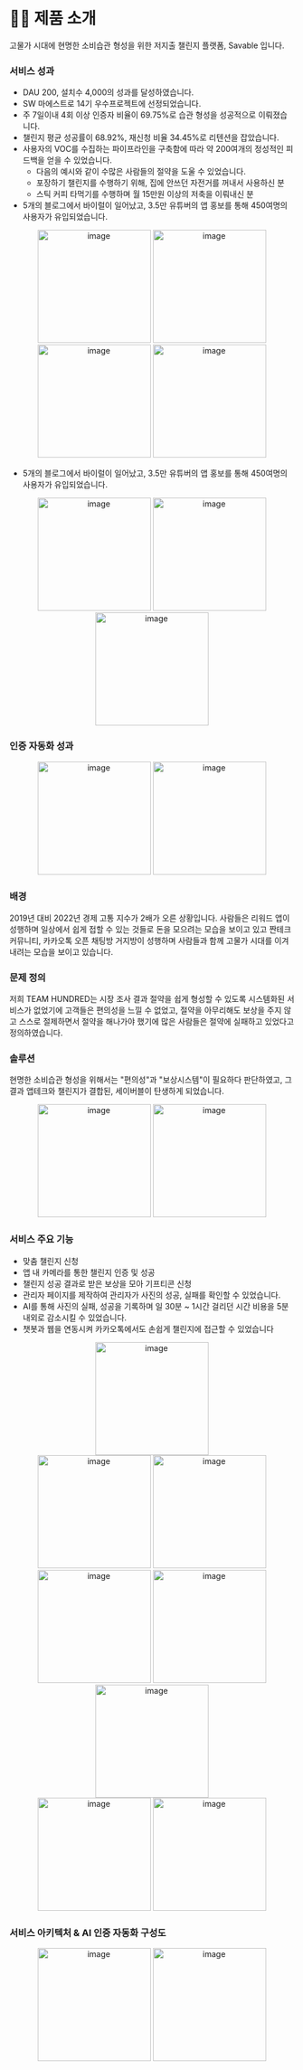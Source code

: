 
# 🙌🏻 제품 소개
고물가 시대에 현명한 소비습관 형성을 위한 저지출 챌린지 플랫폼, Savable 입니다.

### 서비스 성과
- DAU 200, 설치수 4,000의 성과를 달성하였습니다.
- SW 마에스트로 14기 우수프로젝트에 선정되었습니다.
- 주 7일이내 4회 이상 인증자 비율이 69.75%로 습관 형성을 성공적으로 이뤄졌습니다.
- 챌린지 평균 성공률이 68.92%, 재신청 비율 34.45%로 리텐션을 잡았습니다.
- 사용자의 VOC를 수집하는 파이프라인을 구축함에 따라 약 200여개의 정성적인 피드백을 얻을 수 있었습니다.
  - 다음의 예시와 같이 수많은 사람들의 절약을 도울 수 있었습니다.
  - 포장하기 챌린지를 수행하기 위해, 집에 안쓰던 자전거를 꺼내서 사용하신 분
  - 스틱 커피 타먹기를 수행하며 월 15만원 이상의 저축을 이뤄내신 분
- 5개의 블로그에서 바이럴이 일어났고, 3.5만 유튜버의 앱 홍보를 통해 450여명의 사용자가 유입되었습니다.

<div align="center">
  <img height="200" alt="image" src="https://github.com/TEAM-HUNDRED/savable-app/assets/53961747/9df7bd55-98bf-4524-8efd-4e92bb74ea51">
  <img height="200" alt="image" src="https://github.com/TEAM-HUNDRED/savable-app/assets/53961747/274ef405-2831-48d6-984e-b02c0cb0f634">
  <img height="200" alt="image" src="https://github.com/TEAM-HUNDRED/savable-app/assets/53961747/37be6c25-e912-4630-a823-9d6056cb8709">
  <img height="200" alt="image" src="https://github.com/TEAM-HUNDRED/savable-app/assets/53961747/20eff36d-81a8-455b-9e41-820233490cdb">
</div>

  - 5개의 블로그에서 바이럴이 일어났고, 3.5만 유튜버의 앱 홍보를 통해 450여명의 사용자가 유입되었습니다.
<div align="center">
  <img height="200" alt="image" src="https://github.com/TEAM-HUNDRED/savable-app/assets/53961747/e7055232-4d3d-4419-b11c-6d310f0f525e">
  <img height="200" alt="image" src="https://github.com/TEAM-HUNDRED/savable-app/assets/53961747/dbe4e9a0-98da-4b92-b478-82e07043cb01">
  <img height="200" alt="image" src="https://github.com/TEAM-HUNDRED/savable-app/assets/53961747/9cf0d0f9-8126-42b8-b5e4-426199c31b94">
</div>

### 인증 자동화 성과

<div align="center">
  <img height="200" alt="image" src="https://github.com/TEAM-HUNDRED/savable-app/assets/53961747/eb7dcba4-5c5f-4257-aacb-3ad66f0063ba">  
  <img height="200" alt="image" src="https://github.com/TEAM-HUNDRED/savable-app/assets/53961747/0e6a7d41-7c17-4c88-9ec6-31a90bfe81fb">
</div>


### 배경
2019년 대비 2022년 경제 고통 지수가 2배가 오른 상황입니다. 사람들은 리워드 앱이 성행하며 일상에서 쉽게 접할 수 있는 것들로 돈을 모으려는 모습을 보이고 있고 짠테크 커뮤니티, 카카오톡 오픈 채팅방 거지방이 성행하며 사람들과 함께 고물가 시대를 이겨내려는 모습을 보이고 있습니다.

### 문제 정의
저희 TEAM HUNDRED는 시장 조사 결과 절약을 쉽게 형성할 수 있도록 시스템화된 서비스가 없었기에 고객들은 편의성을 느낄 수 없었고, 절약을 아무리해도 보상을 주지 않고 스스로 절제하면서 절약을 해나가야 했기에 많은 사람들은 절약에 실패하고 있었다고 정의하였습니다.

### 솔루션
현명한 소비습관 형성을 위해서는 "편의성"과 "보상시스템"이 필요하다 판단하였고, 그 결과 앱테크와 챌린지가 결합된, 세이버블이 탄생하게 되었습니다.

<div align="center">
  <img height="200" alt="image" src="https://github.com/TEAM-HUNDRED/savable-app/assets/53961747/6d41fa63-c527-4041-8c4f-7f2cec40741e">
  <img height="200" alt="image" src="https://github.com/TEAM-HUNDRED/savable-app/assets/53961747/88b6e00a-e354-4039-bb6c-1ce333d52da2">
</div>

### 서비스 주요 기능
- 맞춤 챌린지 신청
- 앱 내 카메라를 통한 챌린지 인증 및 성공
- 챌린지 성공 결과로 받은 보상을 모아 기프티콘 신청
- 관리자 페이지를 제작하여 관리자가 사진의 성공, 실패를 확인할 수 있었습니다.
- AI를 통해 사진의 실패, 성공을 기록하며 일 30분 ~ 1시간 걸리던 시간 비용을 5분 내외로 감소시킬 수 있었습니다.
- 챗봇과 웹을 연동시켜 카카오톡에서도 손쉽게 챌린지에 접근할 수 있었습니다

<div align="center">
  <img height="200" alt="image" src="https://github.com/TEAM-HUNDRED/savable-app/assets/53961747/8eeb57c1-8d9c-4c92-b80e-377ff3ff34a7">
  <br />
  <img height="200" alt="image" src="https://github.com/TEAM-HUNDRED/savable-app/assets/53961747/5645e58a-38d1-4cdb-98b2-74b07956c4de">
  <img height="200" alt="image" src="https://github.com/TEAM-HUNDRED/savable-app/assets/53961747/12cb5133-7789-4b22-9ace-e8bc2b4a9f1d">
  <img height="200" alt="image" src="https://github.com/TEAM-HUNDRED/savable-app/assets/53961747/bfa913ed-648a-491a-ba67-4b3be60a2e11">
  <img height="200" alt="image" src="https://github.com/TEAM-HUNDRED/savable-app/assets/53961747/b5f44a34-f0c7-4c7a-aac0-d56bce495a71">
  <img height="200" alt="image" src="https://github.com/TEAM-HUNDRED/savable-app/assets/53961747/aa08460d-5956-466c-ad28-35ec5e1ded20">
  <br />
  <img height="200" alt="image" src="https://github.com/TEAM-HUNDRED/savable-app/assets/53961747/2c68d6fb-4bab-4e69-aaa6-ec935ed08659">
  <img height="200" alt="image" src="https://github.com/TEAM-HUNDRED/savable-app/assets/53961747/ec1b550f-55a3-4e6c-b155-d783259f63f9">
</div>

### 서비스 아키텍처 & AI 인증 자동화 구성도
<div align="center">
  <img height="200" alt="image" src="https://github.com/TEAM-HUNDRED/savable-app/assets/53961747/63533d57-f7da-40c5-80eb-f60345fa91b6">
  <img height="200" alt="image" src="https://github.com/TEAM-HUNDRED/savable-app/assets/53961747/4da4c0a6-b3b6-44c3-acb9-4188f4947a15">
</div>


